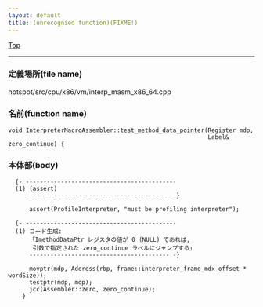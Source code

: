 ```yaml
---
layout: default
title: (unrecognied function)(FIXME!)
---
```

[Top](../index.html)

--- 
### 定義場所(file name)
hotspot/src/cpu/x86/vm/interp_masm_x86_64.cpp

### 名前(function name)
```
void InterpreterMacroAssembler::test_method_data_pointer(Register mdp,
                                                         Label& zero_continue) {
```

### 本体部(body)
```
  {- -------------------------------------------
  (1) (assert)
      ---------------------------------------- -}

	  assert(ProfileInterpreter, "must be profiling interpreter");

  {- -------------------------------------------
  (1) コード生成:
      「ImethodDataPtr レジスタの値が 0 (NULL) であれば, 
       引数で指定された zero_continue ラベルにジャンプする」
      ---------------------------------------- -}

	  movptr(mdp, Address(rbp, frame::interpreter_frame_mdx_offset * wordSize));
	  testptr(mdp, mdp);
	  jcc(Assembler::zero, zero_continue);
	}
	
```


